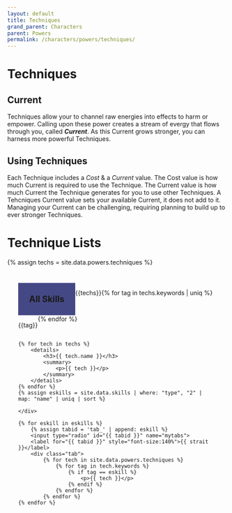 ```yaml
---
layout: default
title: Techniques
grand_parent: Characters
parent: Powers
permalink: /characters/powers/techniques/
---
```


# Techniques


## Current
Techniques allow your to channel raw energies into effects to harm or empower.  Calling upon these power creates a stream of evergy that flows through you, called ***Current***.  As this Current grows stronger, you can harness more powerful Techniques.

## Using Techniques
Each Technique includes a *Cost* & a *Current* value.  The Cost value is how much Current is required to use the Technique.  The Current value is how much Current the Technique generates for you to use other Techniques.  A Tehcniques Current value sets your available Current, it does not add to it.  Managing your Current can be challenging, requiring planning to build up to ever stronger Techniques.



# Technique Lists

{% assign techs = site.data.powers.techniques %}

<div class="mytabs">
    <input type="radio" id="tab_all" name="mytabs" checked="checked">
    <label for="tab_all" style="font-size:140%">All Skills</label>
    <div class="tab">

    {% for tech in techs %}
        <details>
            <h3>{{ tech.name }}</h3>
            <summary>
                <p>{{ tech }}</p>
            </summary>
        </details>
    {% endfor %}
    {% assign eskills = site.data.skills | where: "type", "2" | map: "name" | uniq | sort %}

    </div>

    {% for eskill in eskills %}
        {% assign tabid = 'tab_' | append: eskill %}
        <input type="radio" id="{{ tabid }}" name="mytabs">
        <label for="{{ tabid }}" style="font-size:140%">{{ strait }}</label>
        <div class="tab">
            {% for tech in site.data.powers.techniques %}
                {% for tag in tech.keywords %}
                    {% if tag == eskill %}
                        <p>{{ tech }}</p>
                    {% endif %}
                {% endfor %}
            {% endfor %}
    {% endfor %}
</div>



<p>{{techs}}</p>

{% for tag in techs.keywords | uniq %}
    <p>{{tag}}</p>
{% endfor %}


<style>
 
.mytabs {
    display: flex;
    flex-wrap: wrap;
    margin: 0px auto;
    padding: 25px;
}
.mytabs input[type="radio"] {
    display: none;
}

.mytabs label {
    padding: 25px;
    font-weight: bold;
}

.mytabs .tab {
    width: 100%;
    padding: 0px;
    order: 1;
    display: none;
}
.mytabs .tab h2 {
    font-size: 3em;
}

.mytabs input[type='radio']:checked + label + .tab {
    display: block;
}

.mytabs input[type="radio"]:checked + label {
    background: #444985;
}
</style>
